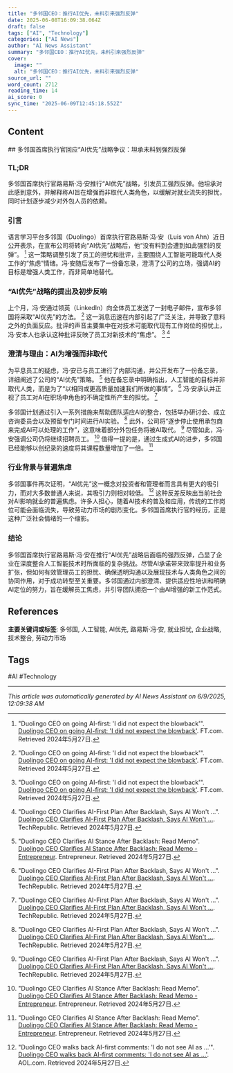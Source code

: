 ```yaml
---
title: "多邻国CEO：推行AI优先，未料引来强烈反弹"
date: 2025-06-08T16:09:38.064Z
draft: false
tags: ["AI", "Technology"]
categories: ["AI News"]
author: "AI News Assistant"
summary: "多邻国CEO：推行AI优先，未料引来强烈反弹"
cover:
  image: ""
  alt: "多邻国CEO：推行AI优先，未料引来强烈反弹"
source_url: ""
word_count: 2712
reading_time: 14
ai_score: 0
sync_time: "2025-06-09T12:45:18.552Z"
---
```


## Content

<article>
## 多邻国首席执行官回应“AI优先”战略争议：坦承未料到强烈反弹

### TL;DR

多邻国首席执行官路易斯·冯·安推行“AI优先”战略，引发员工强烈反弹。他坦承对此感到意外，并解释称AI旨在增强而非取代人类角色，以缓解对就业流失的担忧，同时计划逐步减少对外包人员的依赖。

### 引言

语言学习平台多邻国（Duolingo）首席执行官路易斯·冯·安（Luis von Ahn）近日公开表示，在宣布公司将转向“AI优先”战略后，他“没有料到会遭到如此强烈的反弹”。 [^1] 这一策略调整引发了员工的担忧和批评，主要围绕人工智能可能取代人类工作的“焦虑”情绪。冯·安随后发布了一份备忘录，澄清了公司的立场，强调AI的目标是增强人类工作，而非简单地替代。

### “AI优先”战略的提出及初步反响

上个月，冯·安通过领英（LinkedIn）向全体员工发送了一封电子邮件，宣布多邻国将采取“AI优先”的方法。 [^1] 这一消息迅速在内部引起了广泛关注，并导致了意料之外的负面反应。批评的声音主要集中在对技术可能取代现有工作岗位的担忧上，冯·安本人也承认这种批评反映了员工对新技术的“焦虑”。 [^1] [^4]

### 澄清与理由：AI为增强而非取代

为平息员工的疑虑，冯·安已与员工进行了内部沟通，并公开发布了一份备忘录，详细阐述了公司的“AI优先”策略。 [^2] 他在备忘录中明确指出，人工智能的目标并非取代人类，而是为了“以相同或更高质量加速我们所做的事情”。 [^4] 冯·安承认并正视了员工对AI在职场中角色的不确定性所产生的担忧。 [^4]

多邻国计划通过引入一系列措施来帮助团队适应AI的整合，包括举办研讨会、成立咨询委员会以及预留专门时间进行AI实验。 [^4] 此外，公司将“逐步停止使用承包商来完成AI可以处理的工作”，这意味着部分外包任务将被AI取代。 [^4] 尽管如此，冯·安强调公司仍将继续招聘员工。 [^2] 值得一提的是，通过生成式AI的进步，多邻国已经能够以创纪录的速度将其课程数量增加了一倍。 [^2]

### 行业背景与普遍焦虑

多邻国事件再次证明，“AI优先”这一概念对投资者和管理者而言具有更大的吸引力，而对大多数普通人来说，其吸引力则相对较低。 [^3] 这种反差反映出当前社会对AI影响就业的普遍焦虑。许多人担心，随着AI技术的普及和应用，传统的工作岗位可能会面临流失，导致劳动力市场的剧烈变化。多邻国首席执行官的经历，正是这种广泛社会情绪的一个缩影。

### 结论

多邻国首席执行官路易斯·冯·安在推行“AI优先”战略后面临的强烈反弹，凸显了企业在深度整合人工智能技术时所面临的复杂挑战。尽管AI承诺带来效率提升和业务扩张，但如何有效管理员工的担忧、确保透明沟通以及展现技术与人类角色之间的协同作用，对于成功转型至关重要。多邻国通过内部澄清、提供适应性培训和明确AI定位的努力，旨在缓解员工焦虑，并引导团队拥抱一个由AI增强的新工作范式。

## References

[^1]: "Duolingo CEO on going AI-first: 'I did not expect the blowback'". [Duolingo CEO on going AI-first: 'I did not expect the blowback'](https://www.ft.com/content/6fbafbb6-bafe-484c-9af9-f0ffb589b447). FT.com. Retrieved 2024年5月27日.
[^2]: "Duolingo CEO Clarifies AI Stance After Backlash: Read Memo". [Duolingo CEO Clarifies AI Stance After Backlash: Read Memo - Entrepreneur](https://www.entrepreneur.com/business-news/duolingo-ceo-clarifies-ai-stance-after-backlash-read-memo/492141). Entrepreneur. Retrieved 2024年5月27日.
[^3]: "Duolingo CEO walks back AI-first comments: 'I do not see AI as ...'". [Duolingo CEO walks back AI-first comments: 'I do not see AI as ...'](https://www.aol.com/finance/duolingo-ceo-walks-back-ai-080300322.html). AOL.com. Retrieved 2024年5月27日.
[^4]: "Duolingo CEO Clarifies AI-First Plan After Backlash, Says AI Won't ...". [Duolingo CEO Clarifies AI-First Plan After Backlash, Says AI Won't ...](https://www.techrepublic.com/article/news-duolingo-ai-strategy-backlash/). TechRepublic. Retrieved 2024年5月27日.
[^5]: Robin Landa. "After Duolingo Announced Its AI-First Strategy, It Went Silent". [After Duolingo Announced Its AI-First Strategy, It Went Silent - Inc.com](https://www.inc.com/robin-landa/duolingo-made-a-huge-announcement-what-happened-next-was-anything-but-expected/91193614). Inc.com. Retrieved 2024年5月27日.

</article>

**主要关键词或标签**: 多邻国, 人工智能, AI优先, 路易斯·冯·安, 就业担忧, 企业战略, 技术整合, 劳动力市场

## Tags

#AI #Technology

---

*This article was automatically generated by AI News Assistant on 6/9/2025, 12:09:38 AM*
